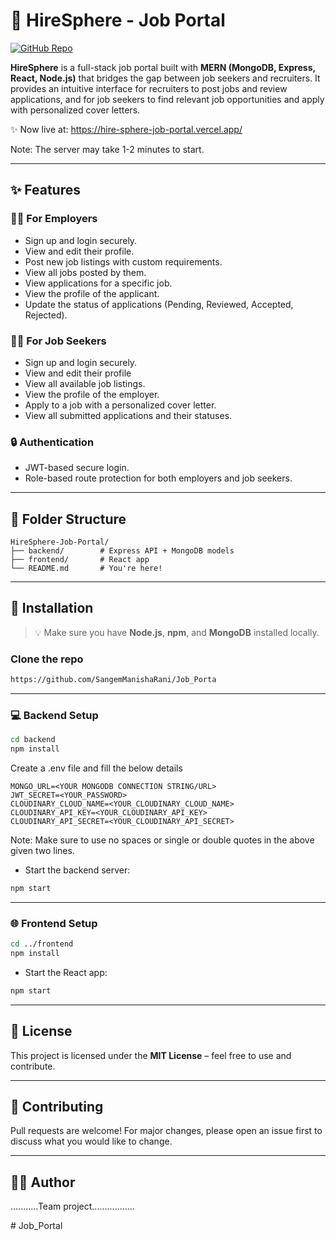 # 💼 HireSphere - Job Portal

[![GitHub Repo](https://img.shields.io/badge/HireSphere-Job_Portal-blue?style=flat-square&logo=github)](https://github.com/SangemManishaRani/Job_Porta)

**HireSphere** is a full-stack job portal built with **MERN (MongoDB, Express, React, Node.js)** that bridges the gap between job seekers and recruiters. It provides an intuitive interface for recruiters to post jobs and review applications, and for job seekers to find relevant job opportunities and apply with personalized cover letters.

✨ Now live at: https://hire-sphere-job-portal.vercel.app/

Note: The server may take 1-2 minutes to start.

---

## ✨ Features

### 👨‍💼 For Employers
- Sign up and login securely.
- View and edit their profile.
- Post new job listings with custom requirements.
- View all jobs posted by them.
- View applications for a specific job.
- View the profile of the applicant.
- Update the status of applications (Pending, Reviewed, Accepted, Rejected).

### 👨‍🔧 For Job Seekers
- Sign up and login securely.
- View and edit their profile
- View all available job listings.
- View the profile of the employer.
- Apply to a job with a personalized cover letter.
- View all submitted applications and their statuses.

### 🔒 Authentication
- JWT-based secure login.
- Role-based route protection for both employers and job seekers.

---

## 📁 Folder Structure

```plaintext
HireSphere-Job-Portal/
├── backend/        # Express API + MongoDB models
├── frontend/       # React app
└── README.md       # You're here!
```

---

## 🚀 Installation

> 💡 Make sure you have **Node.js**, **npm**, and **MongoDB** installed locally.

### Clone the repo

```bash
https://github.com/SangemManishaRani/Job_Porta
```

---

### 💻 Backend Setup

```bash
cd backend
npm install
```

Create a .env file and fill the below details 
```
MONGO_URL=<YOUR MONGODB CONNECTION STRING/URL>
JWT_SECRET=<YOUR_PASSWORD>
CLOUDINARY_CLOUD_NAME=<YOUR_CLOUDINARY_CLOUD_NAME>
CLOUDINARY_API_KEY=<YOUR_CLOUDINARY_API_KEY>
CLOUDINARY_API_SECRET=<YOUR_CLOUDINARY_API_SECRET>
```

Note: Make sure to use no spaces or single or double quotes in the above given two lines.

- Start the backend server:

```bash
npm start
```

---

### 🌐 Frontend Setup

```bash
cd ../frontend
npm install
```

- Start the React app:

```bash
npm start
```

---

## 📄 License

This project is licensed under the **MIT License** – feel free to use and contribute.

---

## 🙌 Contributing

Pull requests are welcome! For major changes, please open an issue first to discuss what you would like to change.

---

## 🧑‍💻 Author

...........Team project.................

#   J o b _ P o r t a l 
 
 
